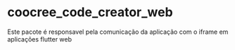 # coocree_code_creator_web
Este pacote é responsavel pela comunicação da aplicação com o iframe em aplicações flutter web
